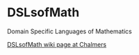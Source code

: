 # DSLsofMath
Domain Specific Languages of Mathematics

[DSLsofMath wiki page at Chalmers](http://wiki.portal.chalmers.se/cse/pmwiki.php/FP/DSLsofMath)
